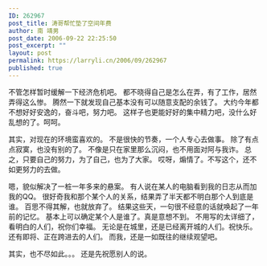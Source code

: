```yaml
---
ID: 262967
post_title: 涛哥帮忙垫了空间年费
author: 南 靖男
post_date: 2006-09-22 22:25:50
post_excerpt: ""
layout: post
permalink: https://larryli.cn/2006/09/262967
published: true
---
```

不管怎样暂时缓解一下经济危机吧。
都不晓得自己是怎么在弄，有了工作，居然弄得这么惨。
腾然一下就发现自己基本没有可以随意支配的余钱了。
大约今年都不想好好安逸的，奋斗吧，努力吧。
这样子也更能好好的集中精力吧，没什么好乱想的了。呵呵。
<!--more-->
其实，对现在的环境蛮喜欢的。
不是很快的节奏，一个人专心去做事。
除了有点点寂寞，也没有别的了。
不像是只在家里那么沉闷，也不用面对阿与我诈。
总之，只要自己的努力，为了自己，也为了大家。
哎呀，煽情了。不写这个，还不如更努力的去做。

嗯，貌似解决了一桩一年多来的悬案。
有人说在某人的电脑看到我的日志从而加我的QQ。
很好奇我和那个某个人的关系，结果弄了半天都不明白那个人到底是谁。
百思不得其解，也就放弃了。
结果这些天，一句很不经意的话就唤起了一年前的记忆。
基本上可以确定某个人是谁了。真是意想不到。
不用写的太详细了，看明白的人们，祝你们幸福。
无论是在城里，还是已经离开城的人们。祝快乐。
还有即将、正在跨进去的人们。
而我，还是一如既往的继续观望吧。

其实，也不尽如此。。。
还是先祝愿别人的说。
